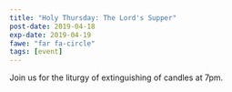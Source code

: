 ```yaml
---
title: "Holy Thursday: The Lord's Supper"
post-date: 2019-04-18
exp-date: 2019-04-19
fawe: "far fa-circle"
tags: [event]
---
```

Join us for the liturgy of extinguishing of candles at 7pm.